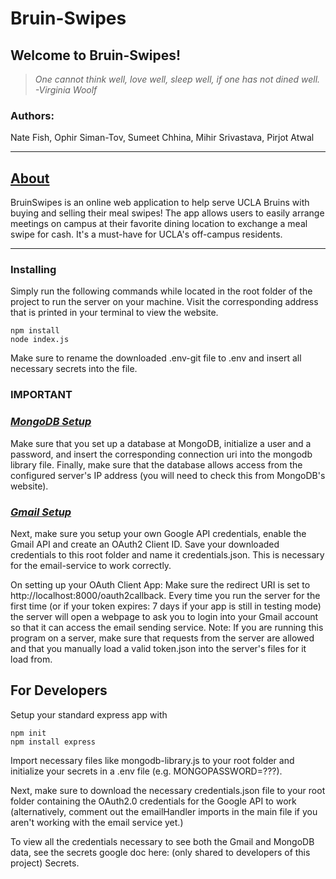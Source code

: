 # Bruin-Swipes

## **Welcome to Bruin-Swipes!**

<div style="margin-bottom:15px"></div> 

> *One cannot think well, love well, sleep well, if one has not dined well. -Virginia Woolf*

### Authors:
Nate Fish, Ophir Siman-Tov, Sumeet Chhina, Mihir Srivastava, Pirjot Atwal

---
##  <u>About</u>

BruinSwipes is an online web application to help serve UCLA Bruins with buying and selling their meal swipes! The app allows users to easily arrange meetings on campus at their favorite dining location to exchange a meal swipe for cash. It's a must-have for UCLA's off-campus residents.

---
### Installing
Simply run the following commands while located in the root folder of the project to run the server on your machine. Visit the corresponding address that is printed in your terminal to view the website.

```
npm install
node index.js
```

Make sure to rename the downloaded .env-git file to .env and insert all necessary secrets into the file.
###  IMPORTANT
### <i><u> MongoDB Setup </u></i>
Make sure that you set up a database at MongoDB, initialize a user and a password, and insert the corresponding connection uri into the mongodb library file. Finally, make sure that the database allows access
from the configured server's IP address (you will need to check this from MongoDB's website).

### <i><u> Gmail Setup </u></i>
Next, make sure you setup your own Google API credentials, enable the Gmail API and create an OAuth2 Client ID.
Save your downloaded credentials to this root folder and name it credentials.json. This is necessary for the email-service to work correctly.

On setting up your OAuth Client App:
Make sure the redirect URI is set to http://localhost:8000/oauth2callback. Every time you run the server
for the first time (or if your token expires: 7 days if your app is still in testing mode) the server
will open a webpage to ask you to login into your Gmail account so that it can access the email sending
service. Note: If you are running this program on a server, make sure that requests from the server
are allowed and that you manually load a valid token.json into the server's files for it load from.

## For Developers 
Setup your standard express app with
```
npm init
npm install express
```
Import necessary files like mongodb-library.js to your root folder and initialize
your secrets in a .env file (e.g. MONGOPASSWORD=???).

Next, make sure to download the necessary credentials.json file to your root folder containing the OAuth2.0 credentials for the Google API to work (alternatively, comment out the emailHandler imports in the main file if you aren't working with the email service yet.)

To view all the credentials necessary to see both the Gmail and MongoDB data, see the secrets google doc here: (only shared to developers of this project) <a>Secrets</a>.
